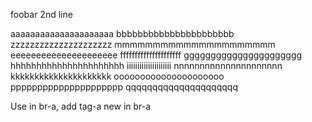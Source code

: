 foobar
2nd line




aaaaaaaaaaaaaaaaaaaaa
bbbbbbbbbbbbbbbbbbbbbb
zzzzzzzzzzzzzzzzzzzzz
mmmmmmmmmmmmmmmmmmmmm
eeeeeeeeeeeeeeeeeeeee
fffffffffffffffffffff
gggggggggggggggggggggg
hhhhhhhhhhhhhhhhhhhhhh
iiiiiiiiiiiiiiiiiiiii
nnnnnnnnnnnnnnnnnnnnn
kkkkkkkkkkkkkkkkkkkkk
ooooooooooooooooooooo
ppppppppppppppppppppp
qqqqqqqqqqqqqqqqqqqqq



Use in br-a, add tag-a
new in br-a
